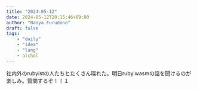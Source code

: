 ```yaml
---
title: "2024-05-12"
date: 2024-05-12T20:15:46+09:00
author: "Naoya Furudono"
draft: false
tags:
    - "daily"
    - "idea"
    - "lang"
    - alchol
---
```


<!--
今日でマックスバリュにあったオリオンビールを全て飲んだ
-->

社内外のrubyistの人たちとたくさん喋れた。明日ruby.wasmの話を聞けるのが楽しみ。質問するぞ！！１
